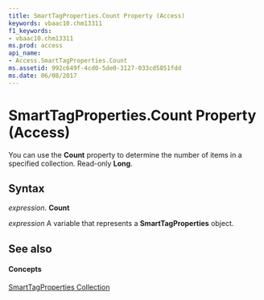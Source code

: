 ```yaml
---
title: SmartTagProperties.Count Property (Access)
keywords: vbaac10.chm13311
f1_keywords:
- vbaac10.chm13311
ms.prod: access
api_name:
- Access.SmartTagProperties.Count
ms.assetid: 992c649f-4cd0-5de0-3127-033cd5851fdd
ms.date: 06/08/2017
---
```



# SmartTagProperties.Count Property (Access)

You can use the **Count** property to determine the number of items in a specified collection. Read-only **Long**.


## Syntax

 _expression_. **Count**

 _expression_ A variable that represents a **SmartTagProperties** object.


## See also


#### Concepts


[SmartTagProperties Collection](smarttagproperties-object-access.md)

